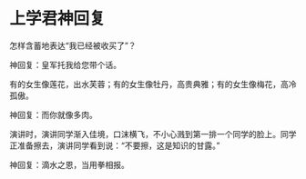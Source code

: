 # 上学君神回复

怎样含蓄地表达“我已经被收买了”？ 

神回复：皇军托我给您带个话。 

有的女生像莲花，出水芙蓉；有的女生像牡丹，高贵典雅；有的女生像梅花，高冷孤傲。 

神回复：而你就像多肉。 

演讲时，演讲同学渐入佳境，口沫横飞，不小心溅到第一排一个同学的脸上。同学正准备擦去，演讲同学看到说：“不要擦，这是知识的甘露。” 

神回复：滴水之恩，当用拳相报。